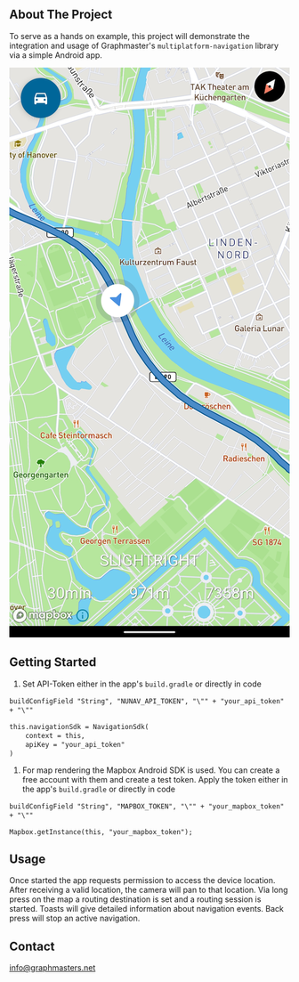 ## About The Project

To serve as a hands on example, this project will demonstrate the integration and usage of Graphmaster's `multiplatform-navigation` library via a simple Android app.

![Preview](https://github.com/Graphmasters/navigation-android-example/blob/main/preview.png)

## Getting Started

1. Set API-Token either in the app's `build.gradle` or directly in code
```
buildConfigField "String", "NUNAV_API_TOKEN", "\"" + "your_api_token" + "\""
```
```
this.navigationSdk = NavigationSdk(
    context = this,
    apiKey = "your_api_token"
)
```

1. For map rendering the Mapbox Android SDK is used. You can create a free account with them and create a test token. Apply the token either in the app's `build.gradle` or directly in code
```
buildConfigField "String", "MAPBOX_TOKEN", "\"" + "your_mapbox_token" + "\""
```
```
Mapbox.getInstance(this, "your_mapbox_token");
```

## Usage
Once started the app requests permission to access the device location. After receiving a valid location, the camera will pan to that location.
Via long press on the map a routing destination is set and a routing session is started. Toasts will give detailed information about navigation events.
Back press will stop an active navigation.

## Contact
info@graphmasters.net


